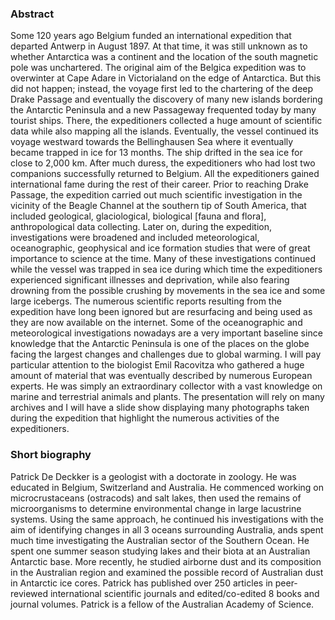 ### Abstract

Some 120 years ago Belgium funded an international expedition that departed Antwerp in August 1897. At that time, it was still unknown as to whether Antarctica was a continent and the location of the south magnetic pole was unchartered. The original aim of the Belgica expedition was to overwinter at Cape Adare in Victorialand on the edge of Antarctica. But this did not happen; instead, the voyage first led to the chartering of the deep Drake Passage and eventually the discovery of many new islands bordering the Antarctic Peninsula and a new Passageway frequented today by many tourist ships. There, the expeditioners collected a huge amount of scientific data while also mapping all the islands. Eventually, the vessel continued its voyage westward towards the Bellinghausen Sea where it eventually became trapped in ice for 13 months. The ship drifted in the sea ice for close to 2,000 km. After much duress, the expeditioners who had lost two companions successfully returned to Belgium. All the expeditioners gained international fame during the rest of their career.
Prior to reaching Drake Passage, the expedition carried out much scientific investigation in the vicinity of the Beagle Channel at the southern tip of South America, that included geological, glaciological, biological [fauna and flora], anthropological data collecting. Later on, during the expedition, investigations were broadened and included meteorological, oceanographic, geophysical and ice formation studies that were of great importance to science at the time. Many of these investigations continued while the vessel was trapped in sea ice during which time the expeditioners experienced significant illnesses and deprivation, while also fearing drowning from the possible crushing by movements in the sea ice and some large icebergs.
The numerous scientific reports resulting from the expedition have long been ignored but are resurfacing and being used as they are now available on the internet. Some of the oceanographic and meteorological investigations nowadays are a very important baseline since knowledge that the Antarctic Peninsula is one of the places on the globe facing the largest changes and challenges due to global warming.
I will pay particular attention to the biologist Emil Racovitza who gathered a huge amount of material that was eventually described by numerous European experts. He was simply an extraordinary collector with a vast knowledge on marine and terrestrial animals and plants.
The presentation will rely on many archives and I will have a slide show displaying many photographs taken during the expedition that highlight the numerous activities of the expeditioners.

### Short biography

Patrick De Deckker is a geologist with a doctorate in zoology. He was
educated in Belgium, Switzerland and Australia. He commenced working on
microcrustaceans (ostracods) and salt lakes, then used the remains of
microorganisms to determine environmental change in large lacustrine
systems. Using the same approach, he continued his investigations with the
aim of identifying changes in all 3 oceans surrounding Australia, ands spent
much time investigating the Australian sector of the Southern Ocean. He
spent one summer season studying lakes and their biota at an Australian
Antarctic base. More recently, he studied airborne dust and its composition
in the Australian region and examined the possible record of Australian dust
in Antarctic ice cores. Patrick has published over 250 articles  in
peer-reviewed international scientific journals and edited/co-edited 8 books
and journal volumes. Patrick is a fellow of the Australian Academy of
Science.
